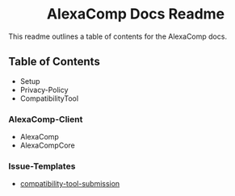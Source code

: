 <h1 align="center">AlexaComp Docs Readme</h1>

This readme outlines a table of contents for the AlexaComp docs.

## Table of Contents

 - Setup
 - Privacy-Policy
 - CompatibilityTool

### AlexaComp-Client

 - AlexaComp
 - AlexaCompCore

### Issue-Templates

 - [compatibility-tool-submission](https://github.com/akmadian/AlexaComp/tree/docs/Docs/Issue-Templates/compatibility-tool-submission.md)

 <!-- Base Docs Branch URL - https://github.com/akmadian/AlexaComp/tree/docs/Docs -->
